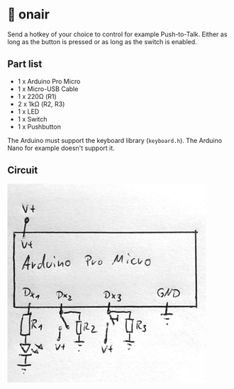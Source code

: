 # :red_circle: onair

Send a hotkey of your choice to control for example Push-to-Talk. Either as long as the button is pressed or as long as the switch is enabled.

## Part list

- 1 x Arduino Pro Micro
- 1 x Micro-USB Cable
- 1 x 220Ω (R1)
- 2 x 1kΩ (R2, R3)
- 1 x LED
- 1 x Switch
- 1 x Pushbutton

The Arduino must support the keyboard library (`keyboard.h`). The Arduino Nano for example doesn't support it.

## Circuit

![Circuit](circuit.jpg)
